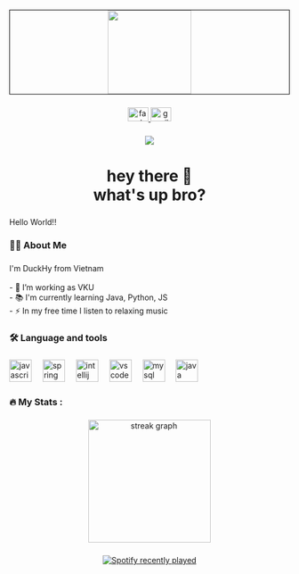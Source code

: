<br clear="both">

<div align="center" style="border: 1px solid black">
  <img height="150" src="https://avatars.githubusercontent.com/u/181562561?s=96&v=4"  />
</div>

###

<div align="center">
  <a href="https://www.facebook.com/huynd040404" target="_blank">
    <img src="https://raw.githubusercontent.com/maurodesouza/profile-readme-generator/master/src/assets/icons/social/facebook/default.svg" width="37" height="25" alt="facebook logo"  />
  </a>
  <a href="nguynduchuy12@gmail.com" target="_blank">
    <img src="https://raw.githubusercontent.com/maurodesouza/profile-readme-generator/master/src/assets/icons/social/gmail/default.svg" width="37" height="25" alt="gmail logo"  />
  </a>
</div>

###

<div align="center">
  <img src="https://visitor-badge.laobi.icu/badge?page_id=duckhy04.duckhy04&"  />
</div>

###

<h1 align="center">hey there 👋<br>what's up bro?</h1>

###

<p align="left">Hello World!!</p>

###

<h3 align="left">👩‍💻  About Me</h3>

###

<p align="left">I'm DuckHy from Vietnam<br><br>- 🔭 I’m working as VKU<br>- 📚 I'm currently learning Java, Python, JS<br>- ⚡ In my free time I listen to relaxing music</p>

###

<h3 align="left">🛠 Language and tools</h3>

###

<div align="left">
  <img src="https://cdn.jsdelivr.net/gh/devicons/devicon/icons/javascript/javascript-original.svg" height="40" alt="javascript logo"  />
  <img width="12" />
  <img src="https://cdn.jsdelivr.net/gh/devicons/devicon/icons/spring/spring-original.svg" height="40" alt="spring logo"  />
  <img width="12" />
  <img src="https://cdn.jsdelivr.net/gh/devicons/devicon/icons/intellij/intellij-original.svg" height="40" alt="intellij logo"  />
  <img width="12" />
  <img src="https://cdn.jsdelivr.net/gh/devicons/devicon/icons/vscode/vscode-original.svg" height="40" alt="vscode logo"  />
  <img width="12" />
  <img src="https://cdn.jsdelivr.net/gh/devicons/devicon/icons/mysql/mysql-original.svg" height="40" alt="mysql logo"  />
  <img width="12" />
  <img src="https://cdn.jsdelivr.net/gh/devicons/devicon/icons/java/java-original.svg" height="40" alt="java logo"  />
</div>

###

<h3 align="left">🔥   My Stats :</h3>

###

<div align="center">
  <img src="https://streak-stats.demolab.com?user=duckhy04&locale=en&mode=daily&theme=dark&hide_border=false&border_radius=5&order=3" height="220" alt="streak graph"  />
</div>

###

<div align="center">
  <a href="https://open.spotify.com/user/314f5j4v5bid3hnftfqcblln7afm">
    <img src="https://spotify-recently-played-readme.vercel.app/api?user=314f5j4v5bid3hnftfqcblln7afm&count=5&unique=false" alt="Spotify recently played"  />
  </a>
</div>

###
